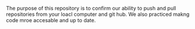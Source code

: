 The purpose of this repository is to confirm our ability to push and pull repositories from your loacl computer and git hub.
We also practiced makng code mroe accesable and up to date.
